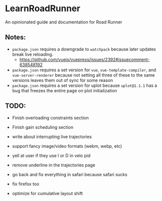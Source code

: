 # LearnRoadRunner

An opinionated guide and documentation for Road Runner

## Notes:

- `package.json` requires a downgrade to `watchpack` because later updates break live reloading.
  - https://github.com/vuejs/vuepress/issues/2392#issuecomment-638548192
- `package.json` requires a set version for `vue`, `vue-template-compiler`, and `vue-server-renderer` because not setting all three of these to the same versions leaves them out of sync for some reason
- `package.json` requires a set version for uplot because `uplot@1.1.1` has a bug that freezes the entire page on plot initialization

## TODO:

- Finish overloading constraints section

- Finish gain scheduling section

- write about interrupting live trajectories

- support fancy image/video formats (webm, webp, etc)

- yell at user if they use I or D in velo pid

- remove underline in the trajectories page

- go back and fix everything in safari because safari sucks

- fix firefox too

- optimize for cumulative layout shift
